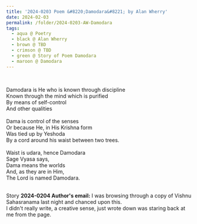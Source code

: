 ```yaml
---
title: '2024-0203 Poem &#8220;Damodara&#8221; by Alan Wherry'
date: 2024-02-03
permalink: /folder/2024-0203-AW-Damodara
tags:
  - aqua @ Poetry
  - black @ Alan Wherry
  - brown @ TBD
  - crimson @ TBD
  - green @ Story of Poem Damodara
  - maroon @ Damodara
---
```


<br>

<p>
Damodara is He who is known through discipline<br>
Known through the mind which is purified<br>
By means of self-control<br>
And other qualities<br>
<br>
Dama is control of the senses<br>
Or because He, in His Krishna form<br>
Was tied up by Yeshoda<br>
By a cord around his waist between two trees.<br>
<br>
Waist is udara, hence Damodara<br>
Sage Vyasa says,<br>
Dama means the worlds<br>
And, as they are in Him,<br>
The Lord is named Damodara.<br>
</p>

<br>

<wave-list>
<list-title color="DarkSeaGreen" width="40">Story</list-title>
  <list-item color="BlanchedAlmond"  width="280"><b>2024-0204 Author's email:</b> I was browsing through a copy of Vishnu Sahasranama last night and chanced upon this.<br>
I didn't really write, a creative sense, just wrote down was staring back at me from the page.</list-item>
</wave-list>